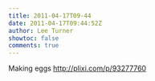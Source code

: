 ```yaml
---
title: 2011-04-17T09-44
date: 2011-04-17T09:44:52Z
author: Lee Turner
showtoc: false
comments: true
---
```


Making eggs  http://plixi.com/p/93277760

